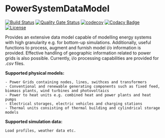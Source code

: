 # PowerSystemDataModel
[![Build Status](https://simona.ie3.e-technik.tu-dortmund.de/ci/buildStatus/icon?job=ie3-institute%2FPowerSystemDataModel%2Fmaster)](https://simona.ie3.e-technik.tu-dortmund.de/ci/job/ie3-institute/job/PowerSystemDataModel/job/master/)
[![Quality Gate Status](https://simona.ie3.e-technik.tu-dortmund.de/sonar/api/project_badges/measure?project=edu.ie3%3APowerSystemDataModel&metric=alert_status)](https://simona.ie3.e-technik.tu-dortmund.de/sonar/dashboard?id=edu.ie3%3APowerSystemDataModel)
[![codecov](https://codecov.io/gh/ie3-institute/PowerSystemDataModel/branch/master/graph/badge.svg)](https://codecov.io/gh/ie3-institute/PowerSystemDataModel)
[![Codacy Badge](https://api.codacy.com/project/badge/Grade/d1d73fb87e084904993f968178274835)](https://www.codacy.com/gh/ie3-institute/PowerSystemDataModel?utm_source=github.com&amp;utm_medium=referral&amp;utm_content=ie3-institute/PowerSystemDatamodel&amp;utm_campaign=Badge_Grade)
[![License](https://img.shields.io/github/license/ie3-institute/powersystemdatamodel)](https://github.com/ie3-institute/powersystemdatamodel/blob/master/LICENSE)

Provides an extensive data model capable of modelling energy systems with high granularity e.g. for bottom-up simulations. Additionally, useful functions to process, augment and furnish model i/o information is provided. Effective handling of geographic information related to power grids is also possible. Currently, i/o processing capabilities are provided for *.csv* files.

**Supported physical models:**

	- Power Grids containing nodes, lines, swithces and transformers
	- Conventional and renewable generating components such as fixed feed, biomass plants, wind turbines and photovoltaics
	- Power to heat units e.g. combined heat and power plants and heat pumps
	- Electrical storages, electric vehicles and charging stations
	- Thermal units consisting of thermal building and cylindrical storage models

**Supported simulation data:**

	Load profiles, weather data etc.
